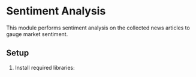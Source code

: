 
# Sentiment Analysis

This module performs sentiment analysis on the collected news articles to gauge market sentiment.

## Setup

1. Install required libraries:

``` pip install transformers torch
